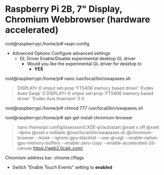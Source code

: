 Raspberry Pi 2B, 7" Display, Chromium Webbrowser (hardware accelerated)
=======================================================================

root@raspberrypi:/home/pi# raspi-config
* Advanced Options     Configure advanced settings  
  * GL Driver    Enable/Disable experimental desktop GL driver 
    * Would you like the experimental GL driver for desktop to 
      * **YES**
      

root@raspberrypi:/home/pi# nano /usr/local/bin/swapaxes.sh
> DISPLAY=:0 xinput set-prop 'FT5406 memory based driver' 'Evdev Axes Swap' 0
> DISPLAY=:0 xinput set-prop 'FT5406 memory based driver' 'Evdev Axis Inversion' 0 0

root@raspberrypi:/home/pi# chmod 777 /usr/local/bin/swapaxes.sh
      
root@raspberrypi:/home/pi# apt-get install chromium-browser
> nano /home/pi/.config/lxsession/LXDE-pi/autostart 
> @xset s off
> @xset -dpms
> @xset s noblank
> @/usr/local/bin/swapaxes.sh
> @chromium-browser --kiosk --ignore-gpu-blacklist --use-gl=egl --enable-native-gpu-memory-buffers --enable-zero-copy --enable-accelerated-2d-canvas https://web2.0calc.com/


Chromium address bar: chrome://flags
* Switch "Enable Touch Events" setting to **enabled**



